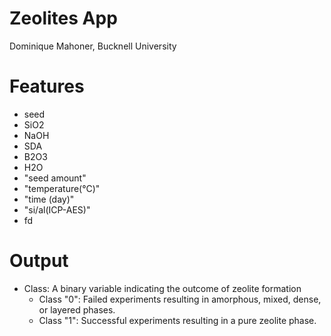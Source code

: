 # Zeolites App
Dominique Mahoner, Bucknell University

# Features 
-  seed
-  SiO2
-  NaOH
-  SDA
-  B2O3
-  H2O
-  "seed amount"
-  "temperature(°C)"
- "time (day)"
- "si/al(ICP-AES)"
- fd

# Output 
- Class: A binary variable indicating the outcome of zeolite formation
  -   Class "0": Failed experiments resulting in amorphous, mixed, dense, or layered phases.
  -    Class "1": Successful experiments resulting in a pure zeolite phase.


